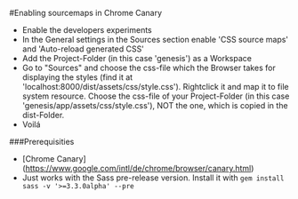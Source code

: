 #Enabling sourcemaps in Chrome Canary

- Enable the developers experiments
- In the General settings in the Sources section enable 'CSS source maps' and 'Auto-reload generated CSS'
- Add the Project-Folder (in this case 'genesis') as a Workspace
- Go to "Sources" and choose the css-file which the Browser takes for displaying the styles (find it at 'localhost:8000/dist/assets/css/style.css'). Rightclick it and map it to file system resource. Choose the css-file of your Project-Folder (in this case 'genesis/app/assets/css/style.css'), NOT the one, which is copied in the dist-Folder.
- Voilá

###Prerequisities

- [Chrome Canary] (https://www.google.com/intl/de/chrome/browser/canary.html)
- Just works with the Sass pre-release version. Install it with `gem install sass -v '>=3.3.0alpha' --pre`